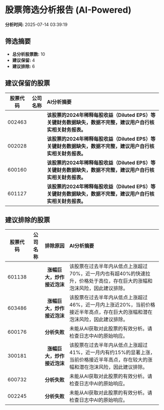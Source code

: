 # 股票筛选分析报告 (AI-Powered)

**分析时间:** 2025-07-14 03:39:19

## 筛选摘要

- **总分析股票数:** 10
- **建议保留:** 4
- **建议排除:** 6

## 建议保留的股票

| 股票代码 | 公司名称 | AI分析摘要 |
|:---:|:---:|:---|
| 002463 |  | **该股票的2024年稀释每股收益（Diluted EPS）等关键财务数据缺失，数据不完整，建议用户自行核实相关财务报表。** |
| 002028 |  | **该股票的2024年稀释每股收益（Diluted EPS）等关键财务数据缺失，数据不完整，建议用户自行核实相关财务报表。** |
| 600160 |  | **该股票的2024年稀释每股收益（Diluted EPS）等关键财务数据缺失，数据不完整，建议用户自行核实相关财务报表。** |
| 601127 |  | **该股票的2024年稀释每股收益（Diluted EPS）等关键财务数据缺失，数据不完整，建议用户自行核实相关财务报表。** |

## 建议排除的股票

| 股票代码 | 公司名称 | 排除原因 | AI分析摘要 |
|:---:|:---:|:---:|:---|
| 601138 |  | **涨幅巨大，炒作接近泡沫** | 该股票在过去半年内从低点上涨超过70%，近一月内也有超40%的快速拉升，价格处于高位，存在巨大的涨幅和泡沫风险，因此建议排除。 |
| 603486 |  | **涨幅巨大，炒作接近泡沫** | 该股票在过去半年内从低点上涨超过46%，近一月内上涨近20%，当前价格接近半年高点，存在巨大的涨幅和潜在泡沫风险，因此建议排除。 |
| 600176 |  | **分析失败** | 未能从AI获取对此股票的有效分析。请检查日志中AI的原始响应。 |
| 300181 |  | **涨幅巨大，炒作接近泡沫** | 该股票在过去半年内从低点上涨超过41%，近一月内有约15%的显著上涨，当前价格接近半年高点，存在较大的涨幅和潜在泡沫风险，因此建议排除。 |
| 600732 |  | **分析失败** | 未能从AI获取对此股票的有效分析。请检查日志中AI的原始响应。 |
| 002245 |  | **分析失败** | 未能从AI获取对此股票的有效分析。请检查日志中AI的原始响应。 |
